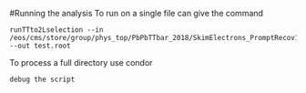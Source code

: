 #Running the analysis
To run on a single file can give the command
```
runTTto2Lselection --in /eos/cms/store/group/phys_top/PbPbTTbar_2018/SkimElectrons_PromptRecov1/Chunk_0_ext0.root --out test.root
```
To process a full directory use condor
```
debug the script
```